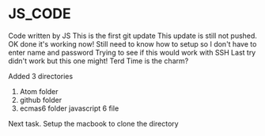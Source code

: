 # JS_CODE
Code written by JS
This is the first git update
This update is still not pushed.
OK done it's working now!
Still need to know how to setup so I don't have to enter name and password
Trying to see if this would work with SSH
Last try didn't work but this one might!
Terd Time is the charm?

Added 3 directories
1. Atom folder
2. github folder
3. ecmas6 folder javascript 6 file

Next task.
Setup the macbook to clone the directory
